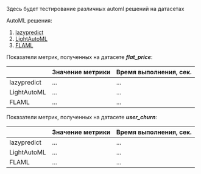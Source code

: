 Здесь будет тестирование различных automl решений на датасетах

AutoML решения:
1. [lazypredict](https://pypi.org/project/lazypredict/)
2. [LightAutoML](https://github.com/sb-ai-lab/LightAutoML)
3. [FLAML](https://github.com/microsoft/FLAML)


Показатели метрик, полученных на датасете ***flat_price***:

|  | Значение метрики | Время выполнения, сек. |
|-------------|-------------|-------------|
| lazypredict    |  ...  |  ...  |
| LightAutoML    |  ...  |  ...  |
| FLAML          |  ...  |  ...  |


Показатели метрик, полученных на датасете ***user_churn***:

|  | Значение метрики | Время выполнения, сек. |
|-------------|-------------|-------------|
| lazypredict    |  ...  |  ...  |
| LightAutoML    |  ...  |  ...  |
| FLAML          |  ...  |  ...  |